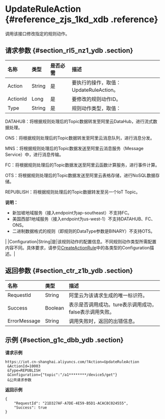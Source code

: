 # UpdateRuleAction {#reference_zjs_1kd_xdb .reference}

调用该接口修改指定的规则动作。

## 请求参数 {#section_rl5_nz1_ydb .section}

|名称|类型|是否必需|描述|
|:-|:-|:---|:-|
|Action|String|是|要执行的操作，取值：UpdateRuleAction。|
|ActionId|Long|是|要修改的规则动作ID。|
|Type|String|是| 规则动作类型，取值：

 DATAHUB：将根据规则处理后的Topic数据转发至阿里云DataHub，进行流式数据处理。

 ONS：将根据规则处理后的Topic数据转发至阿里云消息队列，进行消息分发。

 MNS：将根据规则处理后的Topic数据发送至阿里云消息服务（Message Service）中，进行消息传输。

 FC：将根据规则处理后的Topic数据发送至阿里云函数计算服务，进行事件计算。

 OTS：将根据规则处理后的Topic数据发送至阿里云表格存储，进行NoSQL数据存储。

 REPUBLISH：将根据规则处理后的Topic数据转发至另一个IoT Topic。

 **说明：** 

-   新加坡地域服务（接入endpoint为ap-southeast）不支持FC。
-   美国西部1地域服务（接入endpoint为us-west-1）不支持DATAHUB、FC、ONS。
-   二进制数据格式的规则（即规则的DataType参数是BINARY）不支持OTS。

 |
|Configuration|String|是|该规则动作的配置信息。不同规则动作类型所需配置内容不同。具体要求，请参见[CreateActionRule](cn.zh-CN/开发指南/API列表/规则引擎/CreateRuleAction.md#section_ev2_m5z_xdb)中的各类型的Configuration描述。|

## 返回参数 {#section_ctr_z1b_ydb .section}

|名称|类型|描述|
|:-|:-|:-|
|RequestId|String|阿里云为该请求生成的唯一标识符。|
|Success|Boolean|表示是否调用成功。ture表示调用成功，false表示调用失败。|
|ErrorMessage|String|调用失败时，返回的出错信息。|

## 示例 {#section_g1c_dbb_ydb .section}

**请求示例**

```
https://iot.cn-shanghai.aliyuncs.com/?Action=UpdateRuleAction
 &ActionId=10003
 &Type=REPUBLISH
 &Configuration={"topic":"/a1********/device5/get"}
 &公共请求参数
```

**返回示例**

```
{
    "RequestId": "21D327AF-A7DE-4E59-B5D1-ACAC8C024555",
    "Success": true
}
```

